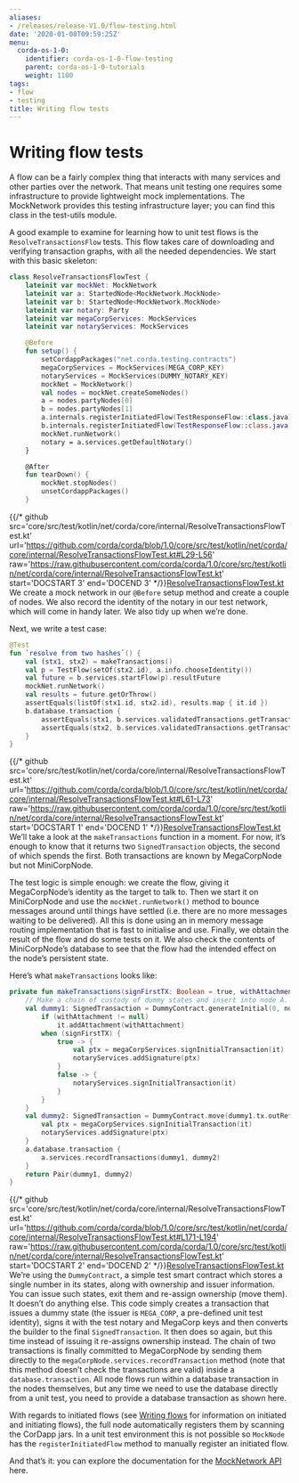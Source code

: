 ```yaml
---
aliases:
- /releases/release-V1.0/flow-testing.html
date: '2020-01-08T09:59:25Z'
menu:
  corda-os-1-0:
    identifier: corda-os-1-0-flow-testing
    parent: corda-os-1-0-tutorials
    weight: 1100
tags:
- flow
- testing
title: Writing flow tests
---
```





# Writing flow tests

A flow can be a fairly complex thing that interacts with many services and other parties over the network. That
means unit testing one requires some infrastructure to provide lightweight mock implementations. The MockNetwork
provides this testing infrastructure layer; you can find this class in the test-utils module.

A good example to examine for learning how to unit test flows is the `ResolveTransactionsFlow` tests. This
flow takes care of downloading and verifying transaction graphs, with all the needed dependencies. We start
with this basic skeleton:

```kotlin
class ResolveTransactionsFlowTest {
    lateinit var mockNet: MockNetwork
    lateinit var a: StartedNode<MockNetwork.MockNode>
    lateinit var b: StartedNode<MockNetwork.MockNode>
    lateinit var notary: Party
    lateinit var megaCorpServices: MockServices
    lateinit var notaryServices: MockServices

    @Before
    fun setup() {
        setCordappPackages("net.corda.testing.contracts")
        megaCorpServices = MockServices(MEGA_CORP_KEY)
        notaryServices = MockServices(DUMMY_NOTARY_KEY)
        mockNet = MockNetwork()
        val nodes = mockNet.createSomeNodes()
        a = nodes.partyNodes[0]
        b = nodes.partyNodes[1]
        a.internals.registerInitiatedFlow(TestResponseFlow::class.java)
        b.internals.registerInitiatedFlow(TestResponseFlow::class.java)
        mockNet.runNetwork()
        notary = a.services.getDefaultNotary()
    }

    @After
    fun tearDown() {
        mockNet.stopNodes()
        unsetCordappPackages()
    }

```
{{/* github src='core/src/test/kotlin/net/corda/core/internal/ResolveTransactionsFlowTest.kt' url='https://github.com/corda/corda/blob/1.0/core/src/test/kotlin/net/corda/core/internal/ResolveTransactionsFlowTest.kt#L29-L56' raw='https://raw.githubusercontent.com/corda/corda/1.0/core/src/test/kotlin/net/corda/core/internal/ResolveTransactionsFlowTest.kt' start='DOCSTART 3' end='DOCEND 3' */}}[ResolveTransactionsFlowTest.kt](https://github.com/corda/corda/blob/release/os/1.0/core/src/test/kotlin/net/corda/core/internal/ResolveTransactionsFlowTest.kt)
We create a mock network in our `@Before` setup method and create a couple of nodes. We also record the identity
of the notary in our test network, which will come in handy later. We also tidy up when we’re done.

Next, we write a test case:

```kotlin
@Test
fun `resolve from two hashes`() {
    val (stx1, stx2) = makeTransactions()
    val p = TestFlow(setOf(stx2.id), a.info.chooseIdentity())
    val future = b.services.startFlow(p).resultFuture
    mockNet.runNetwork()
    val results = future.getOrThrow()
    assertEquals(listOf(stx1.id, stx2.id), results.map { it.id })
    b.database.transaction {
        assertEquals(stx1, b.services.validatedTransactions.getTransaction(stx1.id))
        assertEquals(stx2, b.services.validatedTransactions.getTransaction(stx2.id))
    }
}

```
{{/* github src='core/src/test/kotlin/net/corda/core/internal/ResolveTransactionsFlowTest.kt' url='https://github.com/corda/corda/blob/1.0/core/src/test/kotlin/net/corda/core/internal/ResolveTransactionsFlowTest.kt#L61-L73' raw='https://raw.githubusercontent.com/corda/corda/1.0/core/src/test/kotlin/net/corda/core/internal/ResolveTransactionsFlowTest.kt' start='DOCSTART 1' end='DOCEND 1' */}}[ResolveTransactionsFlowTest.kt](https://github.com/corda/corda/blob/release/os/1.0/core/src/test/kotlin/net/corda/core/internal/ResolveTransactionsFlowTest.kt)
We’ll take a look at the `makeTransactions` function in a moment. For now, it’s enough to know that it returns two
`SignedTransaction` objects, the second of which spends the first. Both transactions are known by MegaCorpNode but
not MiniCorpNode.

The test logic is simple enough: we create the flow, giving it MegaCorpNode’s identity as the target to talk to.
Then we start it on MiniCorpNode and use the `mockNet.runNetwork()` method to bounce messages around until things have
settled (i.e. there are no more messages waiting to be delivered). All this is done using an in memory message
routing implementation that is fast to initialise and use. Finally, we obtain the result of the flow and do
some tests on it. We also check the contents of MiniCorpNode’s database to see that the flow had the intended effect
on the node’s persistent state.

Here’s what `makeTransactions` looks like:

```kotlin
private fun makeTransactions(signFirstTX: Boolean = true, withAttachment: SecureHash? = null): Pair<SignedTransaction, SignedTransaction> {
    // Make a chain of custody of dummy states and insert into node A.
    val dummy1: SignedTransaction = DummyContract.generateInitial(0, notary, MEGA_CORP.ref(1)).let {
        if (withAttachment != null)
            it.addAttachment(withAttachment)
        when (signFirstTX) {
            true -> {
                val ptx = megaCorpServices.signInitialTransaction(it)
                notaryServices.addSignature(ptx)
            }
            false -> {
                notaryServices.signInitialTransaction(it)
            }
        }
    }
    val dummy2: SignedTransaction = DummyContract.move(dummy1.tx.outRef(0), MINI_CORP).let {
        val ptx = megaCorpServices.signInitialTransaction(it)
        notaryServices.addSignature(ptx)
    }
    a.database.transaction {
        a.services.recordTransactions(dummy1, dummy2)
    }
    return Pair(dummy1, dummy2)
}

```
{{/* github src='core/src/test/kotlin/net/corda/core/internal/ResolveTransactionsFlowTest.kt' url='https://github.com/corda/corda/blob/1.0/core/src/test/kotlin/net/corda/core/internal/ResolveTransactionsFlowTest.kt#L171-L194' raw='https://raw.githubusercontent.com/corda/corda/1.0/core/src/test/kotlin/net/corda/core/internal/ResolveTransactionsFlowTest.kt' start='DOCSTART 2' end='DOCEND 2' */}}[ResolveTransactionsFlowTest.kt](https://github.com/corda/corda/blob/release/os/1.0/core/src/test/kotlin/net/corda/core/internal/ResolveTransactionsFlowTest.kt)
We’re using the `DummyContract`, a simple test smart contract which stores a single number in its states, along
with ownership and issuer information. You can issue such states, exit them and re-assign ownership (move them).
It doesn’t do anything else. This code simply creates a transaction that issues a dummy state (the issuer is
`MEGA_CORP`, a pre-defined unit test identity), signs it with the test notary and MegaCorp keys and then
converts the builder to the final `SignedTransaction`. It then does so again, but this time instead of issuing
it re-assigns ownership instead. The chain of two transactions is finally committed to MegaCorpNode by sending them
directly to the `megaCorpNode.services.recordTransaction` method (note that this method doesn’t check the
transactions are valid) inside a `database.transaction`.  All node flows run within a database transaction in the
nodes themselves, but any time we need to use the database directly from a unit test, you need to provide a database
transaction as shown here.

With regards to initiated flows (see [Writing flows](flow-state-machines.md) for information on initiated and initiating flows), the
full node automatically registers them by scanning the CorDapp jars. In a unit test environment this is not possible so
`MockNode` has the `registerInitiatedFlow` method to manually register an initiated flow.

And that’s it: you can explore the documentation for the
[MockNetwork API](api/kotlin/corda/net.corda.testing.node/-mock-network/index.html)
here.

